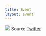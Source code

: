 ```yaml
---
title: Event
layout: event
---
```


<section id="event" class="has-text-centered">
<!-- <div class="title">
    {{site.eventdate}}
</div>
<div class="is-size-3">
    at <a class="is-white" href="{{site.eventlocationurl}}" target="_blank">{{site.eventlocation}}</a>
</div>
<hr> -->
<img src="https://pbs.twimg.com/media/EZsJ-N4UEAArwMK?format=jpg&name=4096x4096"/>
Source <a href="https://twitter.com/dc_9111/status/1268618701013528582">Twitter</a>
</section>